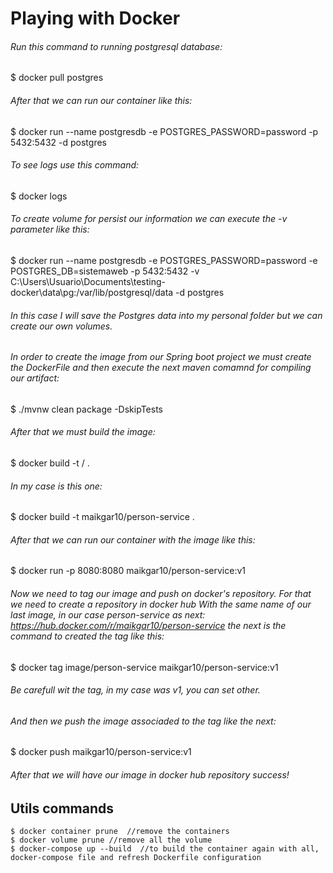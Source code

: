 # Playing with Docker
###### Run this command to running postgresql database:
$ docker pull postgres
###### After that we can run our container like this:
$ docker run --name postgresdb -e POSTGRES_PASSWORD=password -p 5432:5432 -d postgres

###### To see logs use this command:
$ docker logs <containerid>

###### To create volume for persist our information we can execute the -v parameter like this: 
$ docker run --name postgresdb -e POSTGRES_PASSWORD=password -e POSTGRES_DB=sistemaweb -p 5432:5432 -v C:\Users\Usuario\Documents\testing-docker\data\pg:/var/lib/postgresql/data -d postgres

###### In this case I will save the Postgres data into my personal folder but we can create our own volumes. 


###### In order to create the image from our Spring boot project we must create the DockerFile and then execute the next maven comamnd for compiling our artifact:
$ ./mvnw clean package -DskipTests


###### After that we must build the image:
$ docker build -t <user>/<nameimage> . 
###### In my case is this one:
$ docker build -t maikgar10/person-service .


###### After that we can run our container with the image like this:
$ docker run -p 8080:8080 maikgar10/person-service:v1
  
###### Now we need to tag our image and push on docker's repository. For that we need to create a repository in docker hub With the same name of our last image, in our case person-service as next: https://hub.docker.com/r/maikgar10/person-service the next is the command to created the tag like this:
$ docker tag image/person-service maikgar10/person-service:v1

###### Be carefull wit the tag, in my case was v1, you can set other. 

###### And then we push the image associaded to the tag like the next:
$ docker push maikgar10/person-service:v1

###### After that we will have our image in docker hub repository success!



## Utils commands 
```
$ docker container prune  //remove the containers
$ docker volume prune //remove all the volume
$ docker-compose up --build  //to build the container again with all, docker-compose file and refresh Dockerfile configuration
```
